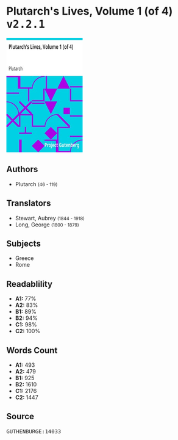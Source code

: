 # Plutarch's Lives, Volume 1 (of 4) <kbd>v2.2.1</kbd>

![](./cover.medium.jpg "")

## Authors


 - Plutarch <small>(46 - 119)</small>

## Translators


 - Stewart, Aubrey <small>(1844 - 1918)</small>
 - Long, George <small>(1800 - 1879)</small>

## Subjects


 - Greece
 - Rome

## Readablility


 - **A1:** 77%
 - **A2:** 83%
 - **B1:** 89%
 - **B2:** 94%
 - **C1:** 98%
 - **C2:** 100%

## Words Count


 - **A1:** 493
 - **A2:** 479
 - **B1:** 925
 - **B2:** 1610
 - **C1:** 2176
 - **C2:** 1447

## Source


<kbd>GUTHENBURGE:14033</kbd>

